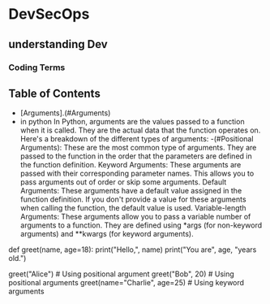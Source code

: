 # DevSecOps 

## understanding Dev
### Coding Terms
## Table of Contents
  - [Arguments].(#Arguments)
  - in python
In Python, arguments are the values passed to a function when it is called. They are the actual data that the function operates on. 
Here's a breakdown of the different types of arguments:
  -(#Positional Arguments):
These are the most common type of arguments. They are passed to the function in the order that the parameters are defined in the function definition.
Keyword Arguments:
These arguments are passed with their corresponding parameter names. This allows you to pass arguments out of order or skip some arguments.
Default Arguments:
These arguments have a default value assigned in the function definition. If you don't provide a value for these arguments when calling the function, the default value is used.
Variable-length Arguments:
These arguments allow you to pass a variable number of arguments to a function. They are defined using *args (for non-keyword arguments) and **kwargs (for keyword arguments).

def greet(name, age=18):
  print("Hello,", name)
  print("You are", age, "years old.")

greet("Alice")  # Using positional argument
greet("Bob", 20)  # Using positional arguments
greet(name="Charlie", age=25)  # Using keyword arguments

